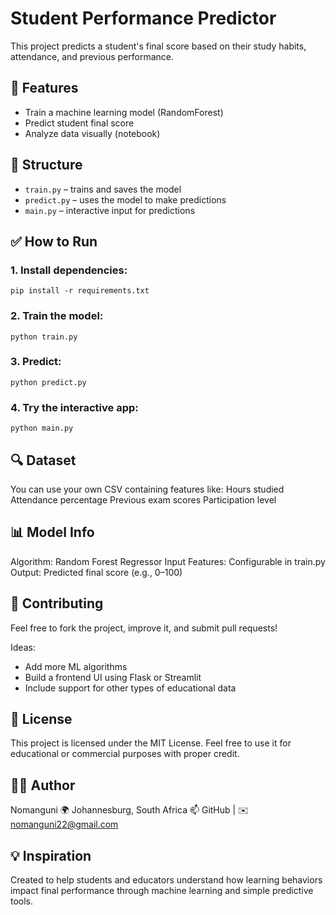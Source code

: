 # Student Performance Predictor

This project predicts a student's final score based on their study habits, attendance, and previous performance.

## 🧠 Features
- Train a machine learning model (RandomForest)
- Predict student final score
- Analyze data visually (notebook)

## 📁 Structure
- `train.py` – trains and saves the model
- `predict.py` – uses the model to make predictions
- `main.py` – interactive input for predictions

## ✅ How to Run

### 1. Install dependencies:

```
pip install -r requirements.txt
```

### 2. Train the model:

```
python train.py
```

### 3. Predict:

```
python predict.py
```

### 4. Try the interactive app:

```
python main.py
```

## 🔍 Dataset

You can use your own CSV containing features like:
Hours studied
Attendance percentage
Previous exam scores
Participation level

## 📊 Model Info

Algorithm: Random Forest Regressor
Input Features: Configurable in train.py
Output: Predicted final score (e.g., 0–100)

## 🤝 Contributing

Feel free to fork the project, improve it, and submit pull requests!

Ideas:
- Add more ML algorithms
- Build a frontend UI using Flask or Streamlit
- Include support for other types of educational data

## 📄 License
This project is licensed under the MIT License.
Feel free to use it for educational or commercial purposes with proper credit.

## 👨‍💻 Author
Nomanguni
🌍 Johannesburg, South Africa
📫 GitHub | ✉️ nomanguni22@gmail.com

## 💡 Inspiration
Created to help students and educators understand how learning behaviors impact final performance through machine learning and simple predictive tools.
